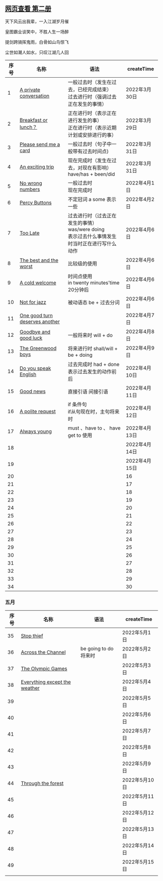 



## [网页查看 第二册](https://chenmx08.github.io/new-concept-english.github.io/)

天下风云出我辈，一入江湖岁月催

皇图霸业谈笑中，不胜人生一场醉

提剑跨骑挥鬼雨，白骨如山鸟惊飞

尘世如潮人如水，只叹江湖几人回

| 序号 | 名称                                                   | 语法                                                                                                  | createTime    |
| ---- | ------------------------------------------------------ | ----------------------------------------------------------------------------------------------------- | ------------- |
| 1    | [A private conversation](./新概念2/1/1.html)           | 一般过去时（发生在过去，已经完成结束）<br/>过去进行时（强调过去正在发生的事情）                       | 2022年3月30日 |
| 2    | [Breakfast or lunch？](./新概念2/2/2.html)             | 正在进行时（表示正在进行发生的事）<br/>正在进行时（表示近期计划或安排进行的事）                       | 2022年3月29日 |
| 3    | [Please send me a card](./新概念2/3/3.html)            | 一般过去时（句子中一般带有过去时间点)                                                                 | 2022年3月31日 |
| 4    | [An exciting trip](./新概念2/4/4.html)                 | 现在完成时（发生在过去，对现在有影响）<br/>have/has + been/did                                        | 2022年3月31日 |
| 5    | [No wrong numbers](./新概念2/5/5.html)                 | 一般过去时<br/>现在完成时                                                                             | 2022年4月1日  |
| 6    | [Percy Buttons](./新概念2/6/6.html)                    | 不定冠词 a some 表示一些                                                                              | 2022年4月2日  |
| 7    | [Too Late](./新概念2/7/7.html)                         | 过去进行时（过去正在发生的事情）<br/>was/were doing<br/> 表示过去什么事情发生时当时正在进行写什么动作 | 2022年4月6日  |
| 8    | [The best and the worst](./新概念2/8/8.html)           | 比较级的使用                                                                                          | 2022年4月6日  |
| 9    | [A cold welcome](./新概念2/9/9.html)                   | 时间点使用<br/>in twenty minutes’time 20分钟后                                                        | 2022年4月6日  |
| 10   | [Not for jazz](./新概念2/10/10.html)                   | 被动语态 be + 过去分词                                                                                | 2022年4月6日  |
| 11   | [One good turn  deserves another](./新概念/11/11.html) |                                                                                                       | 2022年4月7日  |
| 12   | [Goodbye  and good luck](./新概念2/12/12.html)         | 一般将来时 will  + do                                                                                 | 2022年4月8日  |
| 13   | [The Greenwood  boys](./新概念2/13/13.html)            | 将来进行时 shall/will + be + doing                                                                    | 2022年4月9日  |
| 14   | [Do you speak English](./新概念2/14/14.html)           | 过去完成时  had + done <br/>表示过去发生的动作前后                                                    | 2022年4月10日 |
| 15   | [Good news](./新概念2/15/15.html)                      | 直接引语  间接引语                                                                                    | 2022年4月11日 |
| 16   | [A polite request](./新概念2/16/16.html)               | if 条件句<br/>if从句现在时，主句将来时                                                                | 2022年4月12日 |
| 17   | [Always young](./新概念2/17/17.html)                   | must 、have to 、 have get to 使用                                                                    | 2022年4月13日 |
| 18   |                                                        |                                                                                                       | 2022年4月14日 |
| 19   |                                                        |                                                                                                       | 2022年4月15日 |
| 20   |                                                        |                                                                                                       | 16            |
| 21   |                                                        |                                                                                                       | 17            |
| 22   |                                                        |                                                                                                       | 18            |
| 23   |                                                        |                                                                                                       | 19            |
| 24   |                                                        |                                                                                                       | 20            |
| 25   |                                                        |                                                                                                       | 21            |
| 26   |                                                        |                                                                                                       | 22            |
| 27   |                                                        |                                                                                                       | 23            |
| 28   |                                                        |                                                                                                       | 24            |
| 29   |                                                        |                                                                                                       | 25            |
| 30   |                                                        |                                                                                                       | 26            |
| 31   |                                                        |                                                                                                       | 27            |
| 32   |                                                        |                                                                                                       | 28            |
| 33   |                                                        |                                                                                                       | 29            |
| 34   |                                                        |                                                                                                       | 30            |

 ### 五月

| 序号 | 名称                                                  | 语法                  | createTime    |
| ---- | ----------------------------------------------------- | --------------------- | ------------- |
| 35   | [Stop thief](./新概念2/35/35.html)                    |                       | 2022年5月1日  |
| 36   | [Across the Channel](./新概念2/36/36.html)            | be going to do 将来时 | 2022年5月2日  |
| 37   | [The Olympic Games](./新概念2/37/37.html)             |                       | 2022年5月3日  |
| 38   | [Everything except the weather](./新概念2/38/38.html) |                       | 2022年5月4日  |
| 39   |                                                       |                       | 2022年5月5日  |
| 40   |                                                       |                       | 2022年5月6日  |
| 41   |                                                       |                       | 2022年5月7日  |
| 42   |                                                       |                       | 2022年5月8日  |
| 43   |                                                       |                       | 2022年5月9日  |
| 44   | [Through the forest](./新概念2/44/44.html)            |                       | 2022年5月10日 |
| 45   |                                                       |                       | 2022年5月11日 |
| 46   |                                                       |                       | 2022年5月12日 |
| 47   |                                                       |                       | 2022年5月13日 |
| 48   |                                                       |                       | 2022年5月14日 |
| 49   |                                                       |                       | 2022年5月15日 |
|      |                                                       |                       |               |

